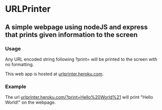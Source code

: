 # URLPrinter
## A simple webpage using nodeJS and express that prints given information to the screen
### Usage
Any URL encoded string following ?print= will be printed to the screen with no formatting.

This web app is hosted at [urlprinter.heroku.com](urlprinter.heroku.com).

### Example
The url [urlprinter.heroku.com/?print=Hello%20World%21](urlprinter.heroku.com/?print=Hello%20World%21) will print "Hello World!" on the webpage.
